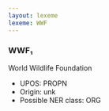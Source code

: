 ```yaml
---
layout: lexeme
lexeme: WWF
---
```


###  WWF₁

World Wildlife Foundation
* UPOS:  PROPN
* Origin:  unk
* Possible NER class:  ORG


